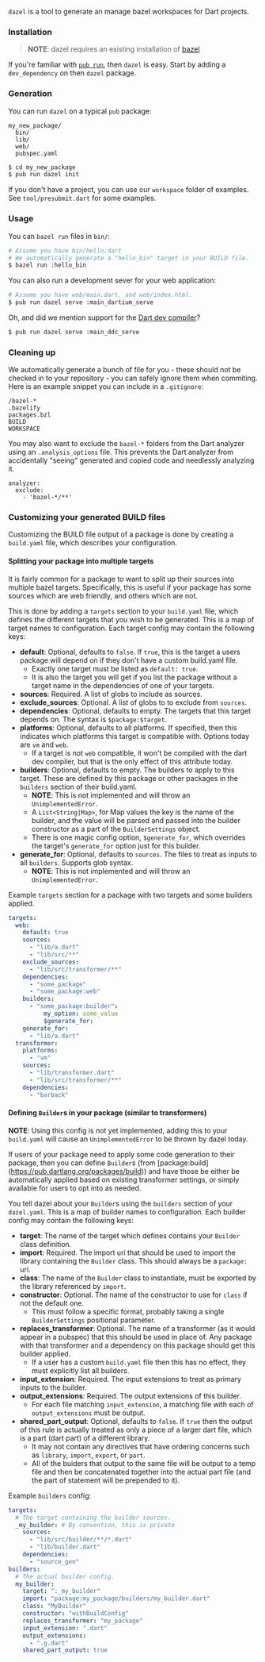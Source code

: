 `dazel` is a tool to generate an manage bazel workspaces for Dart projects.

### Installation

[install-bazel]: https://www.bazel.io/versions/master/docs/install.html

> **NOTE**: dazel requires an existing installation of [bazel][install-bazel]


If you're familiar with [`pub run`][pub_run], then `dazel` is easy. Start by
adding a `dev_dependency` on then `dazel` package.

[pub_run]: https://www.dartlang.org/tools/pub/cmd/pub-run

### Generation

You can run `dazel` on a typical `pub` package:

```
my_new_package/
  bin/
  lib/
  web/
  pubspec.yaml
```

```bash
$ cd my_new_package
$ pub run dazel init
```

If you don't have a project, you can use our `workspace` folder of examples. See
`tool/presubmit.dart` for some examples.

### Usage

You can `bazel run` files in `bin/`:

```bash
# Assume you have bin/hello.dart
# We automatically generate a "hello_bin" target in your BUILD file.
$ bazel run :hello_bin
```

You can also run a development sever for your web application:

```bash
# Assume you have web/main.dart, and web/index.html.
$ pub run dazel serve :main_dartium_serve
```

Oh, and did we mention support for the [Dart dev compiler][ddc]?

[ddc]: https://github.com/dart-lang/dev_compiler

```bash
$ pub run dazel serve :main_ddc_serve
```

### Cleaning up

We automatically generate a bunch of file for you - these should not be checked
in to your repository - you can safely ignore them when commiting. Here is an
example snippet you can include in a `.gitignore`:

```gitignore
/bazel-*
.bazelify
packages.bzl
BUILD
WORKSPACE
```

You may also want to exclude the `bazel-*` folders from the Dart analyzer
using an `.analysis_options` file. This prevents the Dart analyzer from
accidentally "seeing" generated and copied code and needlessly analyzing it.

```
analyzer:
  exclude:
    - 'bazel-*/**'
```

### Customizing your generated BUILD files

Customizing the BUILD file output of a package is done  by creating a
`build.yaml` file, which describes your configuration.

#### Splitting your package into multiple targets

It is fairly common for a package to want to split up their sources into
multiple bazel targets. Specifically, this is useful if your package has some
sources which are web friendly, and others which are not.

This is done by adding a `targets` section to your `build.yaml` file, which
defines the different targets that you wish to be generated. This is a map of
target names to configuration. Each target config may contain the following
keys:

- **default**: Optional, defaults to `false`. If `true`, this is the target a
  users package will depend on if they don't have a custom build.yaml file.
  - Exactly one target must be listed as `default: true`.
  - It is also the target you will get if you list the package without a target
    name in the dependencies of one of your targets.
- **sources**: Required. A list of globs to include as sources.
- **exclude_sources**: Optional. A list of globs to to exclude from `sources`.
- **dependencies**: Optional, defaults to empty. The targets that this target
  depends on. The syntax is `$package:$target`.
- **platforms**: Optional, defaults to all platforms. If specified, then this
  indicates which platforms this target is compatible with. Options today are
  `vm` and `web`.
  - If a target is not `web` compatible, it won't be compiled with the dart
    dev compiler, but that is the only effect of this attribute today.
- **builders**: Optional, defaults to empty. The builders to apply to this
  target. These are defined by this package or other packages in the `builders`
  section of their build.yaml.
  - **NOTE**: This is not implemented and will throw an `UnimplementedError`.
  - A `List<String|Map>`, for Map values the key is the name of the builder, and
    the value will be parsed and passed into the builder constructor as a part
    of the `BuilderSettings` object.
  - There is one magic config option, `$generate_for`, which overrides the
    target's `generate_for` option just for this builder.
- **generate_for**: Optional, defaults to `sources`. The files to treat as
  inputs to all `builders`. Supports glob syntax.
  - **NOTE**: This is not implemented and will throw an `UnimplementedError`.


Example `targets` section for a package with two targets and some builders
applied.

```yaml
targets:
  web:
    default: true
    sources:
      - "lib/a.dart"
      - "lib/src/**"
    exclude_sources:
      - "lib/src/transformer/**"
    dependencies:
      - "some_package"
      - "some_package:web"
    builders:
      - "some_package:builder":
          my_option: some_value
          $generate_for:
    generate_for:
      - "lib/a.dart"
  transformer:
    platforms:
      - "vm"
    sources:
      - "lib/transformer.dart"
      - "lib/src/transformer/**"
    dependencies:
      - "barback"
```

#### Defining `Builder`s in your package (similar to transformers)

**NOTE**: Using this config is not yet implemented, adding this to your
`build.yaml` will cause an `UnimplementedError` to be thrown by dazel today.

If users of your package need to apply some code generation to their package,
then you can define `Builder`s (from [package:build]
(https://pub.dartlang.org/packages/build)) and have those be either be
automatically applied based on existing transformer settings, or simply
available for users to opt into as needed.

You tell dazel about your `Builder`s using the `builders` section of your
`dazel.yaml`. This is a map of builder names to configuration. Each builder
config may contain the following keys:

- **target**: The name of the target which defines contains your `Builder` class
  definition.
- **import**: Required. The import uri that should be used to import the library
  containing the `Builder` class. This should always be a `package:` uri.
- **class**: The name of the `Builder` class to instantiate, must be exported by
  the library referenced by `import`.
- **constructor**: Optional. The name of the constructor to use for `class` if
  not the default one.
  - This must follow a specific format, probably taking a single
    `BuilderSettings` positional parameter.
- **replaces_transformer**: Optional. The name of a transformer (as it would
  appear in a pubspec) that this should be used in place of. Any package with
  that transformer and a dependency on this package should get this builder
  applied.
  - If a user has a custom `build.yaml` file then this has no effect, they
    must explicitly list all builders.
- **input_extension**: Required. The input extensions to treat as primary inputs
  to the builder.
- **output_extensions**: Required. The output extensions of this builder.
  - For each file matching `input_extension`, a matching file with each of
    `output_extensions` must be output.
- **shared_part_output**: Optional, defaults to `false`. If `true` then the
  output of this rule is actually treated as only a piece of a larger dart file,
  which is a part (dart part) of a different library.
  - It may not contain any directives that have ordering concerns such as
    `library`, `import`, `export`, or `part`.
  - All of the buiders that output to the same file will be output to a temp
    file and then be concatenated together into the actual part file (and the
    part of statement will be prepended to it).

Example `builders` config:

```yaml
targets:
  # The target containing the builder sources.
  _my_builder: # By convention, this is private
    sources:
      - "lib/src/builder/**/*.dart"
      - "lib/builder.dart"
    dependencies:
      - "source_gen"
builders:
  # The actual builder config.
  my_builder:
    target: ":_my_builder"
    import: "package:my_package/builders/my_builder.dart"
    class: "MyBuilder"
    constructor: "withBuildConfig"
    replaces_transformer: "my_package"
    input_extension: ".dart"
    output_extensions:
      - ".g.dart"
    shared_part_output: true
```
